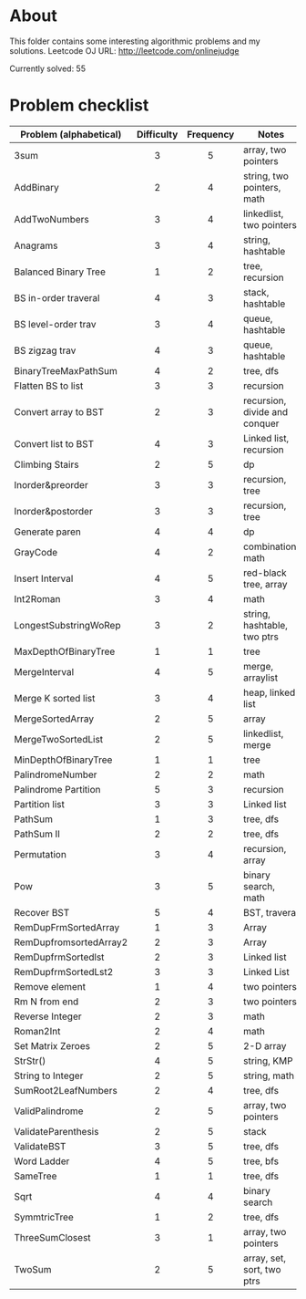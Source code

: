 About
========

This folder contains some interesting algorithmic problems and my solutions. 
Leetcode OJ URL: http://leetcode.com/onlinejudge

Currently solved: 55

Problem checklist 
==========
| Problem (alphabetical)| Difficulty  | Frequency  | Notes                        |
| --------------------- |:-----------:| :---------:| -----------------------------|
| 3sum                  | 3           | 5          | array, two pointers          |
| AddBinary             | 2           | 4          | string, two pointers, math   |
| AddTwoNumbers         | 3           | 4          | linkedlist, two pointers     |
| Anagrams              | 3           | 4          | string, hashtable            |
| Balanced Binary Tree  | 1           | 2          | tree, recursion              |
| BS in-order traveral  | 4           | 3          | stack, hashtable             |
| BS level-order trav   | 3           | 4          | queue, hashtable             |
| BS zigzag trav        | 4           | 3          | queue, hashtable             |
| BinaryTreeMaxPathSum  | 4           | 2          | tree, dfs                    |
| Flatten BS to list    | 3           | 3          | recursion                    | 
| Convert array to BST  | 2           | 3          | recursion, divide and conquer|                   
| Convert list to BST   | 4           | 3          | Linked list, recursion       |
| Climbing Stairs       | 2           | 5          | dp                           |
| Inorder&preorder      | 3           | 3          | recursion, tree              |
| Inorder&postorder     | 3           | 3          | recursion, tree              | 
| Generate paren        | 4           | 4          | dp                           |
| GrayCode              | 4           | 2          | combination, math            |
| Insert Interval       | 4           | 5          | red-black tree, array        |
| Int2Roman             | 3           | 4          | math                         |
| LongestSubstringWoRep | 3           | 2          | string, hashtable, two ptrs  |
| MaxDepthOfBinaryTree  | 1           | 1          | tree                         |
| MergeInterval         | 4           | 5          | merge, arraylist             |
| Merge K sorted list   | 3           | 4          | heap, linked list            |
| MergeSortedArray      | 2           | 5          | array                        |
| MergeTwoSortedList    | 2           | 5          | linkedlist, merge            |
| MinDepthOfBinaryTree  | 1           | 1          | tree                         |
| PalindromeNumber      | 2           | 2          | math                         |
| Palindrome Partition  | 5           | 3          | recursion                    |
| Partition list        | 3           | 3          | Linked list                  |
| PathSum               | 1           | 3          | tree, dfs                    |
| PathSum II            | 2           | 2          | tree, dfs                    |
| Permutation           | 3           | 4          | recursion, array             | 
| Pow                   | 3           | 5          | binary search, math          |
| Recover BST           | 5           | 4          | BST, traveral                |
| RemDupFrmSortedArray  | 1           | 3          | Array                        |
| RemDupfromsortedArray2| 2           | 3          | Array                        |
| RemDupfrmSortedlst    | 2           | 3          | Linked list                  |
| RemDupfrmSortedLst2   | 3           | 3          | Linked List                  |
| Remove element        | 1           | 4          | two pointers                 |
| Rm N from end         | 2           | 3          | two pointers                 |
| Reverse Integer       | 2           | 3          | math                         |
| Roman2Int             | 2           | 4          | math                         |
| Set Matrix Zeroes     | 2           | 5          | 2-D array                    |
| StrStr()              | 4           | 5          | string, KMP                  |
| String to Integer     | 2           | 5          | string, math                 | 
| SumRoot2LeafNumbers   | 2           | 4          | tree, dfs                    |
| ValidPalindrome       | 2           | 5          | array, two pointers          |
| ValidateParenthesis   | 2           | 5          | stack                        |
| ValidateBST           | 3           | 5          | tree, dfs                    | 
| Word Ladder           | 4           | 5          | tree, bfs                    |
| SameTree              | 1           | 1          | tree, dfs                    |
| Sqrt                  | 4           | 4          | binary search                |
| SymmtricTree          | 1           | 2          | tree, dfs                    |
| ThreeSumClosest       | 3           | 1          | array, two pointers          |
| TwoSum                | 2           | 5          | array, set, sort, two ptrs   |
